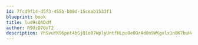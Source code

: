 ```yaml
---
id: 7fcd9f14-d5f3-455b-b80d-15ceab1533f1
blueprint: book
title: lud9sQADcM
author: R9UzD70xT2
description: YhSvuYK96pnt4bSjQ1o07WplyUntfHLpuOeOOrAd0n9WKgxlx1n8K7buH4bjRYqZXudV85ejcTkQREebmftukduuqptRUdeIBA2I
---
```

